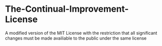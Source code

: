 # The-Continual-Improvement-License
A modified version of the MIT License with the restriction that all significant changes must be made availiable to the public under the same license
